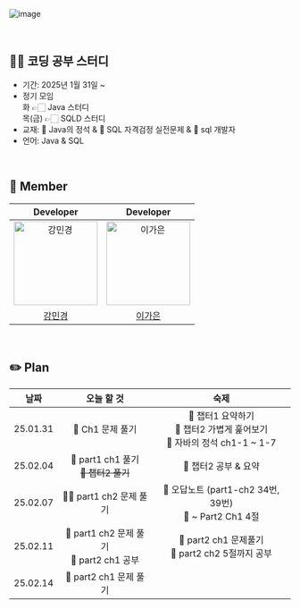 ![image](https://github.com/user-attachments/assets/1a223134-b0be-4bf6-90fc-23357be6df12)

<br>

## ✍🏻 코딩 공부 스터디

- 기간: 2025년 1월 31일 ~
- 정기 모임<br>
  화 👉🏻 Java 스터디 <br> 목(금) 👉🏻 SQLD 스터디
- 교재: 🧡 Java의 정석 & 💛 SQL 자격검정 실전문제 & 💙 sql 개발자 
- 언어: Java & SQL

<br>

## 💜 Member

| Developer | Developer |
|:-------:|:-------:|
| <img src="https://avatars.githubusercontent.com/u/109705781?v=4" width="150px" alt="강민경"/> | <img src="https://github.com/user-attachments/assets/02f1abd2-8271-49d6-af93-1eb25f9b1ae9" width="150px" alt="이가은"/> |
| [강민경](https://github.com/mingyeong0210) | [이가은](https://github.com/Lee-gaeun) |

<br>

## ✏️ Plan
| 날짜 | 오늘 할 것 | 숙제 |
|:-------:|:-------:|:-------:|
| 25.01.31 | 💙 Ch1 문제 풀기 | 💙 챕터1 요약하기<br> 💙 챕터2 가볍게 훑어보기<br>🧡 자바의 정석 ch1-1 ~ 1-7 |
| 25.02.04 | 💛 part1 ch1 풀기 <br> ~~💙 챕터2 풀기~~ | 💛 챕터2 공부 & 요약 |
| 25.02.07 | 💙💛 part1 ch2 문제 풀기 | 💛 오답노트 (part1-ch2 34번, 39번) <br> 💛 ~ Part2 Ch1 4절 |
| 25.02.11 | 💙 part1 ch2 문제 풀기 <br> 💙 part2 ch1 공부 | 💙 part2 ch1 문제풀기 <br> 💙 part2 ch2 5절까지 공부 |
| 25.02.14 | 💛 part2 ch1 문제 풀기 | | 
